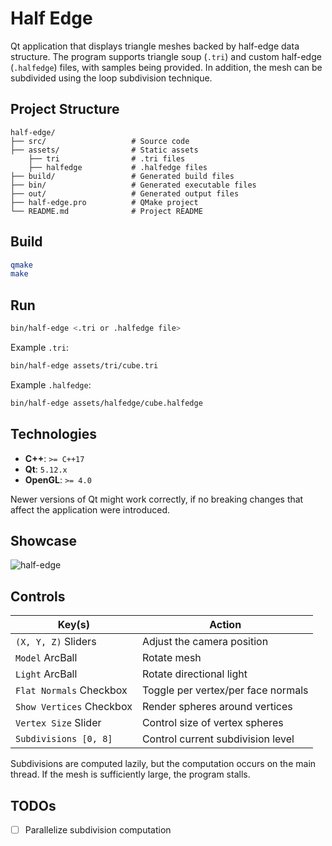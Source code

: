 # Half Edge

Qt application that displays triangle meshes backed by half-edge data structure.
The program supports triangle soup (`.tri`) and custom half-edge (`.halfedge`) files, with samples being provided.
In addition, the mesh can be subdivided using the loop subdivision technique.

## Project Structure

```plaintext
half-edge/
├── src/                   # Source code
├── assets/                # Static assets
    ├── tri                # .tri files
    ├── halfedge           # .halfedge files
├── build/                 # Generated build files
├── bin/                   # Generated executable files
├── out/                   # Generated output files
├── half-edge.pro          # QMake project
└── README.md              # Project README
```

## Build

```bash
qmake
make
```

## Run

```bash
bin/half-edge <.tri or .halfedge file>
```

Example `.tri`:

```bash
bin/half-edge assets/tri/cube.tri
```

Example `.halfedge`:

```bash
bin/half-edge assets/halfedge/cube.halfedge
```

## Technologies

* **C++**: `>= C++17`
* **Qt**: `5.12.x`
* **OpenGL**: `>= 4.0`

Newer versions of Qt might work correctly, if no breaking changes that affect the application were introduced.

## Showcase

![half-edge](https://github.com/user-attachments/assets/03991a61-96ee-4e66-b433-41b3744409dc)

## Controls

| Key(s)                   | Action                             |
|--------------------------|------------------------------------|
| `(X, Y, Z)` Sliders      | Adjust the camera position         |
| `Model` ArcBall          | Rotate mesh                        |
| `Light` ArcBall          | Rotate directional light           |
| `Flat Normals` Checkbox  | Toggle per vertex/per face normals |
| `Show Vertices` Checkbox | Render spheres around vertices     |
| `Vertex Size` Slider     | Control size of vertex spheres     |
| `Subdivisions [0, 8]`    | Control current subdivision level  |

Subdivisions are computed lazily, but the computation occurs on the main thread.
If the mesh is sufficiently large, the program stalls.

## TODOs

* [ ] Parallelize subdivision computation
